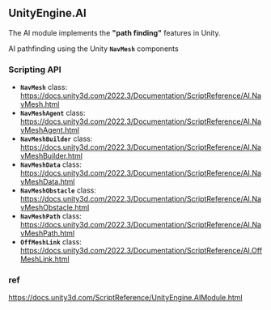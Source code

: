 ## UnityEngine.AI
The AI module implements the **"path finding"** features in Unity.

AI pathfinding using the Unity **`NavMesh`** components

### Scripting API

- **`NavMesh`** class: https://docs.unity3d.com/2022.3/Documentation/ScriptReference/AI.NavMesh.html
- **`NavMeshAgent`** class: https://docs.unity3d.com/2022.3/Documentation/ScriptReference/AI.NavMeshAgent.html
- **`NavMeshBuilder`** class: https://docs.unity3d.com/2022.3/Documentation/ScriptReference/AI.NavMeshBuilder.html
- **`NavMeshData`** class: https://docs.unity3d.com/2022.3/Documentation/ScriptReference/AI.NavMeshData.html
- **`NavMeshObstacle`** class: https://docs.unity3d.com/2022.3/Documentation/ScriptReference/AI.NavMeshObstacle.html
- **`NavMeshPath`** class: https://docs.unity3d.com/2022.3/Documentation/ScriptReference/AI.NavMeshPath.html
- **`OffMeshLink`** class: https://docs.unity3d.com/2022.3/Documentation/ScriptReference/AI.OffMeshLink.html


### ref 
https://docs.unity3d.com/ScriptReference/UnityEngine.AIModule.html

